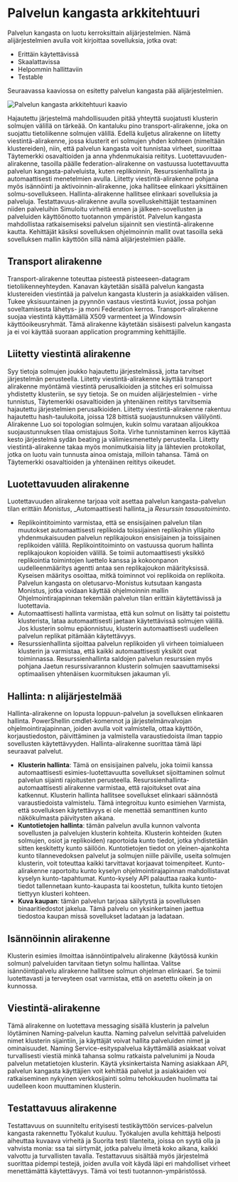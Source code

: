 <properties
   pageTitle="Palvelun kangasta arkkitehtuuri | Microsoft Azure"
   description="Palvelun kangasta on jaettu järjestelmien käytettävä pilveen skaalattava, luotettavaa ja helposti hallitun-sovelluksia. Tässä artikkelissa kerrotaan palvelun kangasta arkkitehtuuri."
   services="service-fabric"
   documentationCenter=".net"
   authors="rishirsinha"
   manager="timlt"
   editor="rishirsinha"/>

<tags
   ms.service="service-fabric"
   ms.devlang="dotnet"
   ms.topic="article"
   ms.tgt_pltfrm="NA"
   ms.workload="NA"
   ms.date="06/09/2016"
   ms.author="rsinha"/>

# <a name="service-fabric-architecture"></a>Palvelun kangasta arkkitehtuuri

Palvelun kangasta on luotu kerroksittain alijärjestelmien. Nämä alijärjestelmien avulla voit kirjoittaa sovelluksia, jotka ovat:

* Erittäin käytettävissä
* Skaalattavissa
* Helpommin hallittaviin
* Testable

Seuraavassa kaaviossa on esitetty palvelun kangasta pää alijärjestelmien.

![Palvelun kangasta arkkitehtuuri kaavio](media/service-fabric-architecture/service-fabric-architecture.png)

Hajautettu järjestelmä mahdollisuuden pitää yhteyttä suojatusti klusterin solmujen välillä on tärkeää. On kantaluku pino transport-alirakenne, joka on suojattu tietoliikenne solmujen välillä. Edellä kuljetus alirakenne on liitetty viestintä-alirakenne, jossa klusterit eri solmujen yhden kohteen (nimeltään klustereiden), niin, että palvelun kangasta voit tunnistaa virheet, suorittaa Täytemerkki osavaltioiden ja anna yhdenmukaisia reititys. Luotettavuuden-alirakenne, tasoilla päälle federation-alirakenne on vastuussa luotettavuutta palvelun kangasta-palveluista, kuten replikoinnin, Resurssienhallinta ja automaattisesti menetelmien avulla. Liitetty viestintä-alirakenne pohjana myös isännöinti ja aktivoinnin-alirakenne, joka hallitsee elinkaari yksittäinen solmu-sovellukseen. Hallinta-alirakenne hallitsee elinkaari sovelluksia ja palveluja. Testattavuus-alirakenne avulla sovelluskehittäjät testaaminen niiden palveluihin Simuloitu virheitä ennen ja jälkeen-sovellusten ja palveluiden käyttöönotto tuotannon ympäristöt. Palvelun kangasta mahdollistaa ratkaisemiseksi palvelun sijainnit sen viestintä-alirakenne kautta. Kehittäjät käsiksi sovelluksen ohjelmoinnin mallit ovat tasoilla sekä sovelluksen mallin käyttöön sillä nämä alijärjestelmien päälle.

## <a name="transport-subsystem"></a>Transport alirakenne
Transport-alirakenne toteuttaa pisteestä pisteeseen-datagram tietoliikenneyhteyden. Kanavan käytetään sisällä palvelun kangasta klustereiden viestintää ja palvelun kangasta klusterin ja asiakkaiden välisen. Tukee yksisuuntainen ja pyynnön vastaus viestintä kuviot, jossa pohjan soveltamisesta lähetys- ja moni Federation kerros. Transport-alirakenne suojaa viestintä käyttämällä X509 varmenteet ja Windowsin käyttöoikeusryhmät. Tämä alirakenne käytetään sisäisesti palvelun kangasta ja ei voi käyttää suoraan application programming kehittäjille.

## <a name="federation-subsystem"></a>Liitetty viestintä alirakenne
Syy tietoja solmujen joukko hajautettu järjestelmässä, jotta tarvitset järjestelmän perusteella. Liitetty viestintä-alirakenne käyttää transport alirakenne myöntämä viestintä perusalkioiden ja stitches eri solmuissa yhdistetty klusteriin, se syy tietoja. Se on muiden alijärjestelmien - virhe tunnistus, Täytemerkki osavaltioiden ja yhtenäinen reititys tarvitsemia hajautettu järjestelmien perusalkioiden. Liitetty viestintä-alirakenne rakentuu hajautettu hash-taulukoita, joissa 128 bittistä suojaustunnuksen välilyönti. Alirakenne Luo soi topologian solmujen, kukin solmu varataan alijoukkoa suojaustunnuksen tilaa omistajuus Soita. Virhe tunnistaminen kerros käyttää kesto järjestelmä sydän beating ja välimiesmenettely perusteella. Liitetty viestintä-alirakenne takaa myös monimutkaisia liity ja lähtevien protokollat, jotka on luotu vain tunnusta ainoa omistaja, milloin tahansa. Tämä on Täytemerkki osavaltioiden ja yhtenäinen reititys oikeudet.

## <a name="reliability-subsystem"></a>Luotettavuuden alirakenne
Luotettavuuden alirakenne tarjoaa voit asettaa palvelun kangasta-palvelun tilan erittäin _Monistus_, _Automaattisesti hallinta_ja _Resurssin tasaustoiminto_.

* Replikointitoiminto varmistaa, että se ensisijainen palvelun tilan muutokset automaattisesti replikoida toissijainen replikoihin ylläpito yhdenmukaisuuden palvelun replikajoukon ensisijainen ja toissijainen replikoiden välillä. Replikointitoiminto on vastuussa quorum hallinta replikajoukon kopioiden välillä. Se toimii automaattisesti yksikkö replikointia toimintojen luettelo kanssa ja kokoonpanon uudelleenmääritys agentti antaa sen replikajoukon määrityksissä. Kyseisen määritys osoittaa, mitkä toiminnot voi replikoida on replikoita. Palvelun kangasta on oletusarvo-Monistus kutsutaan kangasta Monistus, jotka voidaan käyttää ohjelmoinnin mallin Ohjelmointirajapinnan tekemään palvelun tilan erittäin käytettävissä ja luotettavia.
* Automaattisesti hallinta varmistaa, että kun solmut on lisätty tai poistettu klusterista, lataa automaattisesti jaetaan käytettävissä solmujen välillä. Jos klusterin solmu epäonnistuu, klusterin automaattisesti uudelleen palvelun replikat pitämään käytettävyys.
* Resurssienhallinta sijoittaa palvelun replikoiden yli virheen toimialueen klusterin ja varmistaa, että kaikki automaattisesti yksiköt ovat toiminnassa. Resurssienhallinta saldojen palvelun resurssien myös pohjana Jaetun resurssivarannon klusterin solmujen saavuttamiseksi optimaalisen yhtenäisen kuormituksen jakauman yli.

## <a name="management-subsystem"></a>Hallinta: n alijärjestelmää
Hallinta-alirakenne on lopusta loppuun-palvelun ja sovelluksen elinkaaren hallinta. PowerShellin cmdlet-komennot ja järjestelmänvalvojan ohjelmointirajapinnan, joiden avulla voit valmistella, ottaa käyttöön, korjaustiedoston, päivittäminen ja valmistella varaustiedoista ilman tappio sovellusten käytettävyyden. Hallinta-alirakenne suorittaa tämä läpi seuraavat palvelut.

* **Klusterin hallinta**: Tämä on ensisijainen palvelu, joka toimii kanssa automaattisesti esimies-luotettavuutta sovellukset sijoittaminen solmut palvelun sijainti rajoitusten perusteella. Resurssienhallinta-automaattisesti alirakenne varmistaa, että rajoitukset ovat aina katkennut. Klusterin hallinta hallitsee sovellukset elinkaari säännöstä varaustiedoista valmistelu. Tämä integroituu kunto esimiehen Varmista, että sovelluksen käytettävyys ei ole menettää semanttinen kunto näkökulmasta päivitysten aikana.
* **Kuntotietojen hallinta**: tämän palvelun avulla kunnon valvonta sovellusten ja palvelujen klusterin kohteita. Klusterin kohteiden (kuten solmujen, osiot ja replikoiden) raportoida kunto tiedot, jotka yhdistetään sitten keskitetty kunto säilöön. Kuntotietojen tiedot on yleinen-ajankohta kunto tilannevedoksen palvelut ja solmujen niille päiville, useita solmujen klusterin, voit toteuttaa kaikki tarvittavat korjaavat toimenpiteet. Kunto-alirakenne raportoitu kunto kyselyn ohjelmointirajapinnan mahdollistavat kyselyn kunto-tapahtumat. Kunto-kysely API palauttaa raaka kunto-tiedot tallennetaan kunto-kaupasta tai koostetun, tulkita kunto tietojen tiettyyn klusteri kohteen.
* **Kuva kaupan**: tämän palvelun tarjoaa säilytystä ja sovelluksen binaaritiedostot jakelua. Tämä palvelu on yksinkertainen jaettua tiedostoa kaupan missä sovellukset ladataan ja ladataan.


## <a name="hosting-subsystem"></a>Isännöinnin alirakenne
Klusterin esimies ilmoittaa isännöintipalvelu alirakenne (käytössä kunkin solmun) palveluiden tarvitaan tietyn solmu hallintaa. Valitse isännöintipalvelu alirakenne hallitsee solmun ohjelman elinkaari. Se toimii luotettavasti ja terveyteen osat varmistaa, että on asetettu oikein ja on kunnossa.

## <a name="communication-subsystem"></a>Viestintä-alirakenne
Tämä alirakenne on luotettava messaging sisällä klusterin ja palvelun löytäminen Naming-palvelun kautta. Naming palvelun selvittää palveluiden nimet klusterin sijaintiin, ja käyttäjät voivat hallita palveluiden nimet ja ominaisuudet. Naming Service-esityspalvelua käyttämällä asiakkaat voivat turvallisesti viestiä minkä tahansa solmu ratkaista palvelunimi ja Nouda palvelun metatietojen klusterin. Käytä yksinkertaista Naming asiakkaan API, palvelun kangasta käyttäjien voit kehittää palvelut ja asiakkaiden voi ratkaiseminen nykyinen verkkosijainti solmu tehokkuuden huolimatta tai uudelleen koon muuttaminen klusterin.

## <a name="testability-subsystem"></a>Testattavuus alirakenne
Testattavuus on suunniteltu erityisesti testikäyttöön services-palvelun kangasta rakennettu Työkalut kuuluu. Työkalujen avulla kehittäjä helposti aiheuttaa kuvaava virheitä ja Suorita testi tilanteita, joissa on syytä olla ja vahvista monia: ssa tai siirtymät, jotka palvelu ilmetä koko aikana, kaikki valvottu ja turvallisten tavalla. Testattavuus sisältää myös järjestelmä suorittaa pidempi testejä, joiden avulla voit käydä läpi eri mahdolliset virheet menettämättä käytettävyys. Tämä voi testi tuotannon-ympäristössä.
